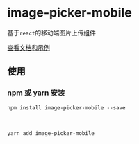 # image-picker-mobile

基于`react`的移动端图片上传组件

[查看文档和示例][site]

## 使用

### npm 或 yarn 安装

```shell
npm install image-picker-mobile --save
```

<br />

```shell
yarn add image-picker-mobile
```

[site]: https://yicoding.github.io/image-picker-mobile
[doly]: https://www.npmjs.com/package/doly-cli
[umi]: https://umijs.org/zh-CN
